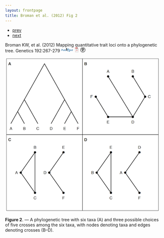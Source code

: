 ```yaml
---
layout: frontpage
title: Broman et al. (2012) Fig 2
---
```


<div class="navbar">
  <div class="navbar-inner">
      <ul class="nav">
          <li><a href="rqtlbook.html">prev</a></li>
          <li><a href="phyloqtl_fig6.html">next</a></li>
      </ul>
  </div>
</div>

Broman KW, et al.
(2012)  Mapping quantitative trait loci
onto a phylogenetic tree.  Genetics 192:267-279
[![PubMed](../pubmed-icon.png)](http://www.ncbi.nlm.nih.gov/pubmed/22745229)
[![pdf (1.9M)](../pdf-icon.png)](http://www.biostat.wisc.edu/~kbroman/publications/phyloqtl.pdf)
[![source on github](../github-icon.png)](https://github.com/kbroman/phyloQTLpaper)

![Broman et al. (2012) Fig 2](../../assets/bigpubpics/phyloqtl_fig2_lg.png)

**Figure 2**. &mdash; A phylogenetic tree with six taxa (A) and three possible
choices of five crosses among the six taxa, with nodes denoting taxa
and edges denoting crosses (B&ndash;D).

